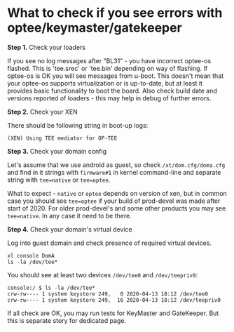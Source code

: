 # What to check if you see errors with optee/keymaster/gatekeeper

**Step 1.** Check your loaders

If you see no log messages after "BL31" - you have incorrect optee-os flashed. This is 'tee.srec' or 'tee.bin' depending on way of flashing. If optee-os is OK you will see messages from u-boot. This doesn't mean that your optee-os supports virtualization or is up-to-date, but at least it provides basic functionality to boot the board.
Also check build date and versions reported of loaders - this may help in debug of further errors.

**Step 2.** Check your XEN

There should be following string in boot-up logs:
```
(XEN) Using TEE mediator for OP-TEE
```

**Step 3.** Check your domain config

Let's assume that we use android as guest, so check `/xt/dom.cfg/doma.cfg` and find in it strings with `firmware#1` in kernel command-line and separate string with `tee=native` or `tee=optee`.

What to expect - `native` or `optee` depends on version of xen, but in common case you should see `tee=optee` if your build of prod-devel was made after start of 2020. For older prod-devel's and some other products you may see `tee=native`. In any case it need to be there.

**Step 4.** Check your domain's virtual device

Log into guest domain and check presence of required virtual devices.
```
xl console DomA
ls -la /dev/tee*
```
You should see at least two devices `/dev/tee0` and `/dev/teepriv0`:
```
console:/ $ ls -la /dev/tee*
crw-rw---- 1 system keystore 249,   0 2020-04-13 18:12 /dev/tee0
crw-rw---- 1 system keystore 249,  16 2020-04-13 18:12 /dev/teepriv0
```
If all check are OK, you may run tests for KeyMaster and GateKeeper. But this is separate story for dedicated page.
